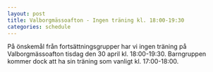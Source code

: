 ```yaml
---
layout: post
title: Valborgmässoafton - Ingen träning kl. 18:00-19:30
categories: schedule
---
```


På önskemål från fortsättningsgrupper har vi ingen träning på Valborgmässoafton tisdag den 30 april kl. 18:00-19:30. Barngruppen kommer dock att ha sin träning som vanligt kl. 17:00-18:00.
